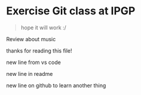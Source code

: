# Exercise Git class at IPGP

> hope it will work :/

Review about music

thanks for reading this file!

new line from vs code

new line in readme

new line on github to learn another thing 
